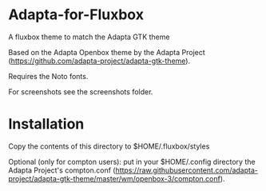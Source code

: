 # Adapta-for-Fluxbox
A fluxbox theme to match the Adapta GTK theme

Based on the Adapta Openbox theme by the Adapta Project (https://github.com/adapta-project/adapta-gtk-theme).

Requires the Noto fonts.

For screenshots see the screenshots folder.

# Installation
Copy the contents of this directory to $HOME/.fluxbox/styles

Optional (only for compton users): put in your $HOME/.config directory the Adapta Project's compton.conf (https://raw.githubusercontent.com/adapta-project/adapta-gtk-theme/master/wm/openbox-3/compton.conf).
